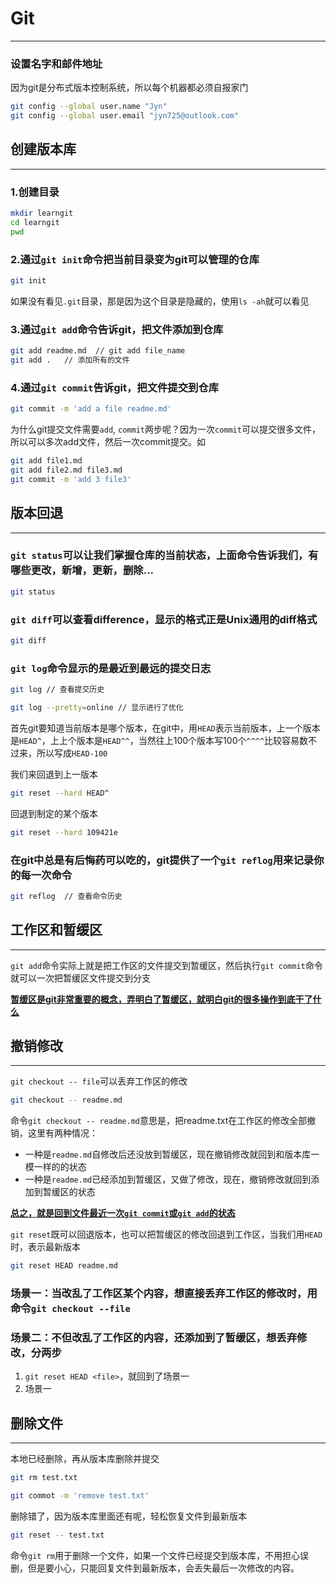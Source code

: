 # Git

---

### 设置名字和邮件地址

因为git是分布式版本控制系统，所以每个机器都必须自报家门

```bash
git config --global user.name "Jyn"
git config --global user.email "jyn725@outlook.com"
```



## 创建版本库

---

### 1.创建目录

```bash
mkdir learngit
cd learngit
pwd
```



### 2.通过`git init`命令把当前目录变为git可以管理的仓库

```bash
git init
```

如果没有看见`.git`目录，那是因为这个目录是隐藏的，使用`ls -ah`就可以看见



### 3.通过`git add`命令告诉git，把文件添加到仓库

```bash
git add readme.md  // git add file_name
git add .	// 添加所有的文件
```



### 4.通过`git commit`告诉git，把文件提交到仓库

```bash
git commit -m 'add a file readme.md'
```

为什么git提交文件需要`add`, `commit`两步呢？因为一次`commit`可以提交很多文件，所以可以多次add文件，然后一次commit提交。如

```bash
git add file1.md
git add file2.md file3.md
git commit -m 'add 3 file3'
```



## 版本回退

---

### `git status`可以让我们掌握仓库的当前状态，上面命令告诉我们，有哪些更改，新增，更新，删除...

```bash
git status
```



### `git diff`可以查看difference，显示的格式正是Unix通用的diff格式

```bash
git diff
```



### `git log`命令显示的是最近到最远的提交日志

```bash
git log	// 查看提交历史

git log --pretty=online // 显示进行了优化
```

首先git要知道当前版本是哪个版本，在git中，用`HEAD`表示当前版本，上一个版本是`HEAD^`，上上个版本是`HEAD^^`，当然往上100个版本写100个`^^^^`比较容易数不过来，所以写成`HEAD-100`

我们来回退到上一版本 

```bash
git reset --hard HEAD^
```

回退到制定的某个版本

```bash
git reset --hard 109421e
```

### 在git中总是有后悔药可以吃的，git提供了一个`git reflog`用来记录你的每一次命令

```bash
git reflog	// 查看命令历史
```



## 工作区和暂缓区

---

`git add`命令实际上就是把工作区的文件提交到暂缓区，然后执行`git commit`命令就可以一次把暂缓区文件提交到分支

<u>**暂缓区是git非常重要的概念，弄明白了暂缓区，就明白git的很多操作到底干了什么**</u>



## 撤销修改

---

`git checkout -- file`可以丢弃工作区的修改

```bash
git checkout -- readme.md
```

命令`git checkout -- readme.md`意思是，把readme.txt在工作区的修改全部撤销，这里有两种情况：

- 一种是`readme.md`自修改后还没放到暂缓区，现在撤销修改就回到和版本库一模一样的的状态
- 一种是`readme.md`已经添加到暂缓区，又做了修改，现在，撤销修改就回到添加到暂缓区的状态

<u>**总之，就是回到文件最近一次`git commit`或`git add`的状态**</u>

`git reset`既可以回退版本，也可以把暂缓区的修改回退到工作区，当我们用`HEAD`时，表示最新版本

```bash
git reset HEAD readme.md
```



### 场景一：当改乱了工作区某个内容，想直接丢弃工作区的修改时，用命令`git checkout --file`

### 场景二：不但改乱了工作区的内容，还添加到了暂缓区，想丢弃修改，分两步

1. `git reset HEAD <file>`，就回到了场景一
2. 场景一



## 删除文件

---

本地已经删除，再从版本库删除并提交

```bash
git rm test.txt

git commot -m 'remove test.txt'
```

删除错了，因为版本库里面还有呢，轻松恢复文件到最新版本

```bash
git reset -- test.txt
```

命令`git rm`用于删除一个文件，如果一个文件已经提交到版本库，不用担心误删，但是要小心，只能回复文件到最新版本，会丢失最后一次修改的内容。